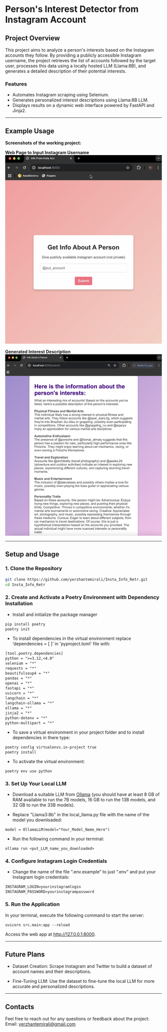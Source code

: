 # **Person's Interest Detector from Instagram Account**

## **Project Overview**
This project aims to analyze a person's interests based on the Instagram accounts they follow. By providing a publicly accessible Instagram username, the project retrieves the list of accounts followed by the target user, processes this data using a locally hosted LLM (Llama:8B), and generates a detailed description of their potential interests.

### **Features**
- Automates Instagram scraping using Selenium.
- Generates personalized interest descriptions using Llama:8B LLM.
- Displays results on a dynamic web interface powered by FastAPI and Jinja2.

---


## **Example Usage**
**Screenshots of the working project:**

**Web Page to Input Instagram Username**  
![alt text](<markdown/first.png>)

**Generated Interest Description**  
![alt text](<markdown/second.png>)

---

## **Setup and Usage**

### **1. Clone the Repository**
```bash
git clone https://github.com/yerzhantemirali/Insta_Info_Retr.git
cd Insta_Info_Retr
```

### **2. Create and Activate a Poetry Environment with Dependency Installation**
- Install and initialize the package manager
```
pip install poetry
poetry init
```

- To install dependencies in the virtual environment replace ‘dependencies = [ ]’ in 'pyproject.toml' file with:
```
[tool.poetry.dependencies]
python = ">=3.12,<4.0"
selenium = "*"
requests = "*"
beautifulsoup4 = "*"
pandas = "*"
openai = "*"
fastapi = "*"
uvicorn = "*"
langchain = "*"
langchain-ollama = "*"
ollama = "*"
jinja2 = "*"
python-dotenv = "*"
python-multipart = "*"
```

- To save a virtual environment in your project folder and to install dependencies in there type: 
```
poetry config virtualenvs.in-project true
poetry install
```

- To activate the virtual environment:
```
poetry env use python 
```


### **3. Set Up Your Local LLM**
- Download a suitable LLM from [Ollama](https://ollama.ai) (you should have at least 8 GB of RAM available to run the 7B models, 16 GB to run the 13B models, and 32 GB to run the 33B models).

- Replace "Llama3:8b" in the local_llama.py file with the name of the model you downloaded:
```
model = OllamaLLM(model="Your_Model_Name_Here")
```
- Run the following command in your terminal:
```
ollama run <put_LLM_name_you_downloaded>
```

### **4. Configure Instagram Login Credentials**
- Change the name of the file “.env.example” to just “.env” and put your Instagram login credentials:
``` 
INSTAGRAM_LOGIN=yourinstagramlogin
INSTAGRAM_PASSWORD=yourinstagrampassword
```

### **5. Run the Application**
In your terminal, execute the following command to start the server:
```
uvicorn src.main:app --reload
``` 
Access the web app at http://127.0.0.1:8000.

---

## **Future Plans**

- Dataset Creation: Scrape Instagram and Twitter to build a dataset of account names and their descriptions.

- Fine-Tuning LLM: Use the dataset to fine-tune the local LLM for more accurate and personalized descriptions.

---

## **Contacts**
Feel free to reach out for any questions or feedback about the project:
Email: yerzhantemirali@gmail.com
